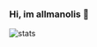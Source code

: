 ### Hi, im allmanolis 👋

![stats](https://github-readme-stats.vercel.app/api?username=allmanolis&show_icons=true&theme=marko)
